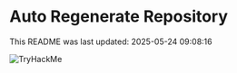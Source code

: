 # Auto Regenerate Repository

This README was last updated: 2025-05-24 09:08:16

 ![TryHackMe](https://tryhackme.com/badge/533634)